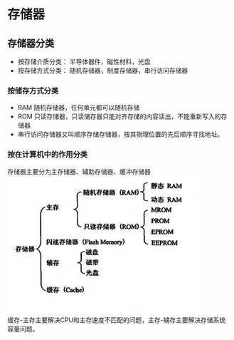# 存储器

## 存储器分类
- 按存储介质分类： 半导体器件，磁性材料，光盘
- 按存储方式分类： 随机存储器，制度存储器，串行访问存储器

### 按储存方式分类
- RAM 随机存储器，任何单元都可以随机存储
- ROM 只读存储器，只读储存器只能对齐存储的内容读出，不能重新写入的存储器
- 串行访问存储器又叫顺序存储存储器，按其物理位置的先后顺序寻找地址。

### 按在计算机中的作用分类
存储器主要分为主存储器、辅助存储器、缓冲存储器
![存储器分类](/img/store.jpg)

缓存-主存主要解决CPU和主存速度不匹配的问题，主存-辅存主要解决存储系统容量问题。

